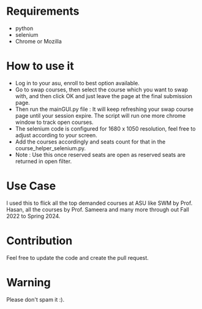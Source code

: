 # Requirements
* python
* selenium
* Chrome or Mozilla

# How to use it
* Log in to your asu, enroll to best option available.
* Go to swap courses, then select the course which you want to swap with, and then click OK and just leave the page at the final submission page.
* Then run the mainGUI.py file : It will keep refreshing your swap course page until your session expire. The script will run one more chrome window to track open courses.
* The selenium code is configured for 1680 x 1050 resolution, feel free to adjust according to your screen.
* Add the courses accordingly and seats count for that in the course_helper_selenium.py.
* Note : Use this once reserved seats are open as reserved seats are returned in open filter. 

# Use Case
I used this to flick all the top demanded courses at ASU like SWM by Prof. Hasan, all the courses by Prof. Sameera and many more through out Fall 2022 to Spring 2024.

# Contribution
Feel free to update the code and create the pull request.

# Warning
Please don't spam it :).
